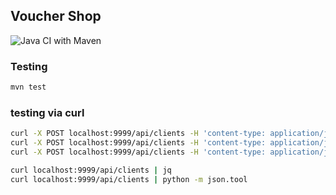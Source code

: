 ## Voucher Shop

![Java CI with Maven](https://github.com/jkanclerz/pp5-voucherstore-11/workflows/Java%20CI%20with%20Maven/badge.svg)

### Testing

```bash
mvn test
```

### testing via curl

```bash
curl -X POST localhost:9999/api/clients -H 'content-type: application/json' -d '{"firstname": "Milena", "lastname": "Smet", "address": {"street": "Krolewska"}}'
curl -X POST localhost:9999/api/clients -H 'content-type: application/json' -d '{"firstname": "Milena", "lastname": "Smet", "address": {"street": "Krolewska"}}'
curl -X POST localhost:9999/api/clients -H 'content-type: application/json' -d '{"firstname": "Milena", "lastname": "Smet", "address": {"street": "Krolewska"}}'

curl localhost:9999/api/clients | jq
curl localhost:9999/api/clients | python -m json.tool
```
